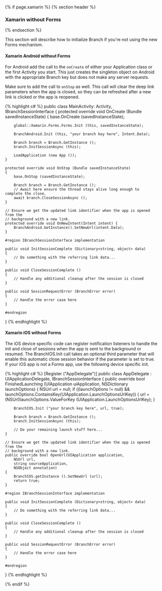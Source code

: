 {% if page.xamarin %}
{% section header %}
### Xamarin without Forms
{% endsection %}

This section will describe how to initialize Branch if you're not using the new Forms mechanism.


#### Xamarin Android without Forms

For Android add the call to the `onCreate` of either your Application class or the first Activity you start. This just creates the singleton object on Android with the appropriate Branch key but does not make any server requests.

Make sure to add the call to `onStop` as well. This call will clear the deep link parameters when the app is closed, so they can be refreshed after a new link is clicked or the app is reopened.

{% highlight c# %}
public class MainActivity: Activity, IBranchSessionInterface
{
    protected override void OnCreate (Bundle savedInstanceState)
    {
        base.OnCreate (savedInstanceState);

        global::Xamarin.Forms.Forms.Init (this, savedInstanceState);

        BranchAndroid.Init (this, "your branch key here", Intent.Data);

        Branch branch = Branch.GetInstance ();
        branch.InitSessionAsync (this);

        LoadApplication (new App ());
    }

    protected override void OnStop (Bundle savedInstanceState)
    {
        base.OnStop (savedInstanceState);

        Branch branch = Branch.GetInstance ();
        // Await here ensure the thread stays alive long enough to complete the close.
        await branch.CloseSessionAsync ();
    }

    // Ensure we get the updated link identifier when the app is opened from the
    // background with a new link.
    protected override void OnNewIntent(Intent intent) {
        BranchAndroid.GetInstance().SetNewUrl(intent.Data);
    }

    #region IBranchSessionInterface implementation

    public void InitSessionComplete (Dictionary<string, object> data)
    {
        // Do something with the referring link data...
    }

    public void CloseSessionComplete ()
    {
        // Handle any additional cleanup after the session is closed
    }

    public void SessionRequestError (BranchError error)
    {
        // Handle the error case here
    }

    #endregion
}
{% endhighlight %}

#### Xamarin iOS without Forms

The iOS device specific code can register notification listeners to handle the init and close of sessions when the app is sent to the background or resumed. The BranchIOS.Init call takes an optional third parameter that will enable this automatic close session behavior if the parameter is set to true. If your iOS app is not a Forms app, use the following device specific init.

{% highlight c# %}
[Register ("AppDelegate")]
public class AppDelegate : UIApplicationDelegate, IBranchSessionInterface
{
    public override bool FinishedLaunching (UIApplication uiApplication, NSDictionary launchOptions)
    {
        NSUrl url = null;
        if ((launchOptions != null) && launchOptions.ContainsKey(UIApplication.LaunchOptionsUrlKey)) {
            url = (NSUrl)launchOptions.ValueForKey (UIApplication.LaunchOptionsUrlKey);
        }

        BranchIOS.Init ("your branch key here", url, true);

        Branch branch = Branch.GetInstance ();
        branch.InitSessionAsync (this);

        // Do your remaining launch stuff here...
    }

    // Ensure we get the updated link identifier when the app is opened from the
    // background with a new link.
    public override bool OpenUrl(UIApplication application,
        NSUrl url,
        string sourceApplication,
        NSObject annotation)
    {
        BranchIOS.getInstance ().SetNewUrl (url);
        return true;
    }

    #region IBranchSessionInterface implementation

    public void InitSessionComplete (Dictionary<string, object> data)
    {
        // Do something with the referring link data...
    }

    public void CloseSessionComplete ()
    {
        // Handle any additional cleanup after the session is closed
    }

    public void SessionRequestError (BranchError error)
    {
        // Handle the error case here
    }

    #endregion
}
{% endhighlight %}

{% endif %}